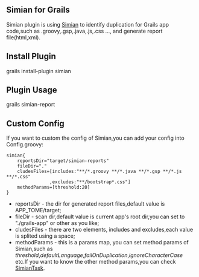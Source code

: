 ## Simian for Grails ##

Simian plugin is using <a href="http://www.harukizaemon.com/simian/">Simian</a> to identify duplication for Grails app code,such as .groovy,.gsp,.java,.js,.css ..., and generate report file(html,xml).

## Install Plugin ##

grails install-plugin simian

## Plugin Usage ##

grails simian-report

## Custom Config ##

If you want to custom the config of Simian,you can add your config into Config.groovy:

    simian{
        reportsDir="target/simian-reports"
        fileDir="."
        cludesFiles=[includes:"**/*.groovy **/*.java **/*.gsp **/*.js **/*.css"
                    ,excludes:"**/bootstrap*.css"]
        methodParams=[threshold:20]
    }

   * reportsDir - the dir for generated report files,default value is APP_TOME/target;
   * fileDir - scan dir,default value is current app's root dir,you can set to "./grails-app" or other as you like;
   * cludesFiles - there are two elements, includes and excludes,each value is splited using a space;
   * methodParams - this is a params map, you can set method params of Simian,such as <i>threshold</i>,<i>defaultLanguage</i>,<i>failOnDuplication</i>,<i>ignoreCharacterCase</i> etc.If you want to know the other method params,you can check <a href="http://www.harukizaemon.com/simian/javadoc/com/harukizaemon/simian/SimianTask.html">SimianTask</a>.

